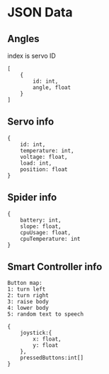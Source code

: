 # JSON Data 

## Angles
index is servo ID
```
[
    {
        id: int,
        angle, float
    }
]
```

## Servo info
```
{
    id: int,
    temperature: int,
    voltage: float,
    load: int,
    position: float
}
```

## Spider info
```
{
    battery: int,
    slope: float,
    cpuUsage: float,
    cpuTemperature: int
}
```

## Smart Controller info
```
Button map:
1: turn left
2: turn right
3: raise body
4: lower body
5: random text to speech
```
```
{
    joystick:{
        x: float,
        y: float
    },
    pressedButtons:int[]
}
```
